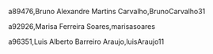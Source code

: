 a89476,Bruno Alexandre Martins Carvalho,BrunoCarvalho31

a92926,Marisa Ferreira Soares,marisasoares 

a96351,Luis Alberto Barreiro Araujo,luisAraujo11 


